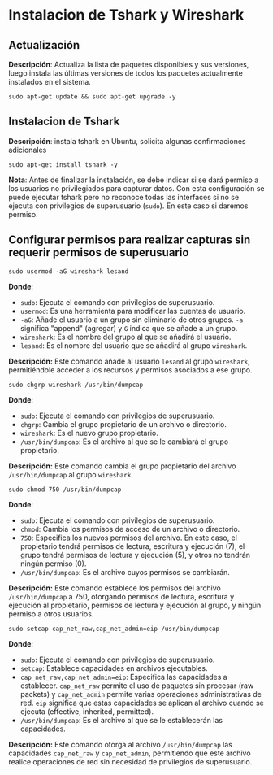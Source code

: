 # Instalacion de Tshark y Wireshark
## Actualización

**Descripción**: Actualiza la lista de paquetes disponibles y sus versiones, luego instala las últimas versiones de todos los paquetes actualmente instalados en el sistema.
```
sudo apt-get update && sudo apt-get upgrade -y
```

## Instalacion de Tshark
**Descripción**: instala tshark en Ubuntu, solicita algunas confirmaciones adicionales
```
sudo apt-get install tshark -y
```
**Nota**: Antes de finalizar la instalación, se debe indicar si se dará permiso a los usuarios no privilegiados para capturar datos. Con esta configuración se puede ejecutar tshark pero no reconoce todas las interfaces si no se ejecuta con privilegios de superusuario (`sudo`). En este caso si daremos permiso.

## Configurar permisos para realizar capturas sin requerir permisos de superusuario
```
sudo usermod -aG wireshark lesand
```
**Donde**:
- `sudo`: Ejecuta el comando con privilegios de superusuario.
- `usermod`: Es una herramienta para modificar las cuentas de usuario.
- `-aG`: Añade el usuario a un grupo sin eliminarlo de otros grupos. `-a` significa "append" (agregar) y `G` indica que se añade a un grupo.
- `wireshark`: Es el nombre del grupo al que se añadirá el usuario.
- `lesand`: Es el nombre del usuario que se añadirá al grupo `wireshark`.

**Descripción:** Este comando añade al usuario `lesand` al grupo `wireshark`, permitiéndole acceder a los recursos y permisos asociados a ese grupo.


```
sudo chgrp wireshark /usr/bin/dumpcap
```
**Donde**:
- `sudo`: Ejecuta el comando con privilegios de superusuario.
- `chgrp`: Cambia el grupo propietario de un archivo o directorio.
- `wireshark`: Es el nuevo grupo propietario.
- `/usr/bin/dumpcap`: Es el archivo al que se le cambiará el grupo propietario.

**Descripción:** Este comando cambia el grupo propietario del archivo `/usr/bin/dumpcap` al grupo `wireshark`.


```
sudo chmod 750 /usr/bin/dumpcap
```
**Donde**:
- `sudo`: Ejecuta el comando con privilegios de superusuario.
- `chmod`: Cambia los permisos de acceso de un archivo o directorio.
- `750`: Especifica los nuevos permisos del archivo. En este caso, el propietario tendrá permisos de lectura, escritura y ejecución (7), el grupo tendrá permisos de lectura y ejecución (5), y otros no tendrán ningún permiso (0).
- `/usr/bin/dumpcap`: Es el archivo cuyos permisos se cambiarán.

**Descripción:** Este comando establece los permisos del archivo `/usr/bin/dumpcap` a 750, otorgando permisos de lectura, escritura y ejecución al propietario, permisos de lectura y ejecución al grupo, y ningún permiso a otros usuarios.


```
sudo setcap cap_net_raw,cap_net_admin=eip /usr/bin/dumpcap
```
**Donde**:
- `sudo`: Ejecuta el comando con privilegios de superusuario.
- `setcap`: Establece capacidades en archivos ejecutables.
- `cap_net_raw,cap_net_admin=eip`: Especifica las capacidades a establecer. `cap_net_raw` permite el uso de paquetes sin procesar (raw packets) y `cap_net_admin` permite varias operaciones administrativas de red. `eip` significa que estas capacidades se aplican al archivo cuando se ejecuta (effective, inherited, permitted).
- `/usr/bin/dumpcap`: Es el archivo al que se le establecerán las capacidades.

**Descripción:** Este comando otorga al archivo `/usr/bin/dumpcap` las capacidades `cap_net_raw` y `cap_net_admin`, permitiendo que este archivo realice operaciones de red sin necesidad de privilegios de superusuario.
